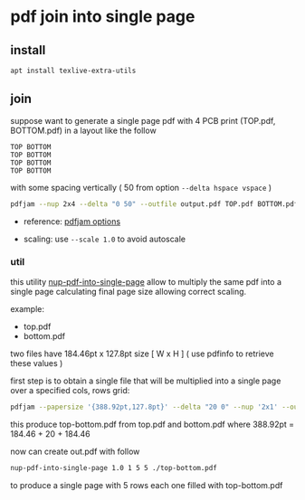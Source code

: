 # pdf join into single page

## install

```sh
apt install texlive-extra-utils
```

## join

suppose want to generate a single page pdf with 4 PCB print (TOP.pdf, BOTTOM.pdf) in a layout like the follow

```
TOP BOTTOM
TOP BOTTOM
TOP BOTTOM
TOP BOTTOM
```

with some spacing vertically ( 50 from option `--delta hspace vspace` )

```sh
pdfjam --nup 2x4 --delta "0 50" --outfile output.pdf TOP.pdf BOTTOM.pdf TOP.pdf  BOTTOM.pdf TOP.pdf BOTTOM.pdf TOP.pdf BOTTOM.pdf
```

- reference: [pdfjam options](http://texdoc.net/texmf-dist/doc/latex/pdfpages/pdfpages.pdf)

- scaling: use `--scale 1.0` to avoid autoscale

### util

this utility [nup-pdf-into-single-page](https://github.com/devel0/linux-scripts-utils/blob/2d1ae112c659d1f9597b2697c07668bb0bb7e914/nup-pdf-into-single-page) allow to multiply the same pdf into a single page calculating final page size allowing correct scaling.

example:
- top.pdf
- bottom.pdf

two files have 184.46pt x 127.8pt size [ W x H ] ( use pdfinfo to retrieve these values )

first step is to obtain a single file that will be multiplied into a single page over a specified cols, rows grid:

```sh
pdfjam --papersize '{388.92pt,127.8pt}' --delta "20 0" --nup '2x1' --outfile top-bottom.pdf top.pdf bottom.pdf  && pdfinfo top-bottom.pdf 
```

this produce top-bottom.pdf from top.pdf and bottom.pdf where 388.92pt = 184.46 + 20 + 184.46

now can create out.pdf with follow

```sh
nup-pdf-into-single-page 1.0 1 5 5 ./top-bottom.pdf 
```

to produce a single page with 5 rows each one filled with top-bottom.pdf
